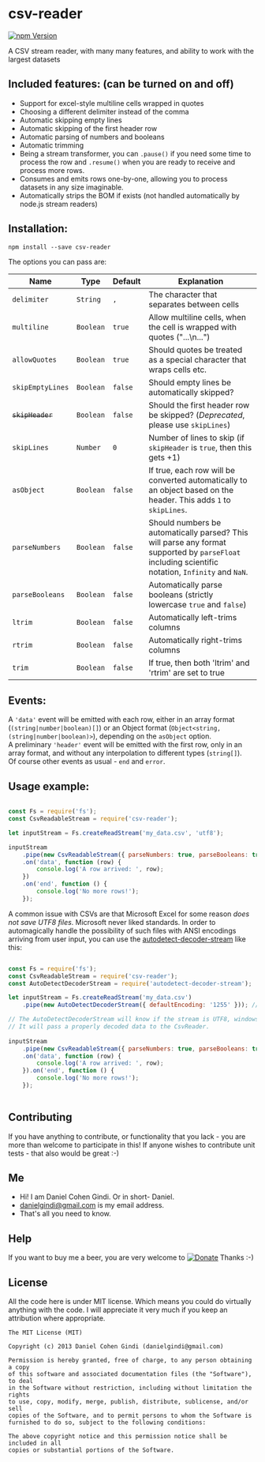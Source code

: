 # csv-reader

[![npm Version](https://badge.fury.io/js/csv-reader.png)](https://npmjs.org/package/csv-reader)

A CSV stream reader, with many many features, and ability to work with the largest datasets

## Included features: (can be turned on and off)

* Support for excel-style multiline cells wrapped in quotes
* Choosing a different delimiter instead of the comma
* Automatic skipping empty lines
* Automatic skipping of the first header row
* Automatic parsing of numbers and booleans
* Automatic trimming
* Being a stream transformer, you can `.pause()` if you need some time to process the row and `.resume()` when you are ready to receive and process more rows.
* Consumes and emits rows one-by-one, allowing you to process datasets in any size imaginable.
* Automatically strips the BOM if exists (not handled automatically by node.js stream readers)

## Installation:

```
npm install --save csv-reader
```

The options you can pass are:

Name | Type      | Default | Explanation
---- |-----------|---------| -----------
  `delimiter` | `String`  | `,`     | The character that separates between cells 
  `multiline` | `Boolean` | `true`  | Allow multiline cells, when the cell is wrapped with quotes ("...\n...") 
  `allowQuotes` | `Boolean` | `true`  | Should quotes be treated as a special character that wraps cells etc.
  `skipEmptyLines` | `Boolean` | `false` | Should empty lines be automatically skipped?
  ~~`skipHeader`~~ | `Boolean` | `false` | Should the first header row be skipped? (*Deprecated*, please use `skipLines`)
  `skipLines` | `Number`  | `0`     | Number of lines to skip (if `skipHeader` is `true`, then this gets +1)
  `asObject` | `Boolean` | `false` | If true, each row will be converted automatically to an object based on the header. This adds `1` to `skipLines`.
  `parseNumbers` | `Boolean` | `false` | Should numbers be automatically parsed? This will parse any format supported by `parseFloat` including scientific notation, `Infinity` and `NaN`.
  `parseBooleans` | `Boolean` | `false` | Automatically parse booleans (strictly lowercase `true` and `false`)
  `ltrim` | `Boolean` | `false` | Automatically left-trims columns
  `rtrim` | `Boolean` | `false` | Automatically right-trims columns
  `trim` | `Boolean` | `false` | If true, then both 'ltrim' and 'rtrim' are set to true
  
## Events:

A `'data'` event will be emitted with each row, either in an array format (`(string|number|boolean)[]`) or an Object format (`Object<string, (string|number|boolean)>`), depending on the `asObject` option.  
A preliminary `'header'` event will be emitted with the first row, only in an array format, and without any interpolation to different types (`string[]`).  
Of course other events as usual - `end` and `error`.

## Usage example:

```javascript

const Fs = require('fs');
const CsvReadableStream = require('csv-reader');

let inputStream = Fs.createReadStream('my_data.csv', 'utf8');

inputStream
	.pipe(new CsvReadableStream({ parseNumbers: true, parseBooleans: true, trim: true }))
	.on('data', function (row) {
	    console.log('A row arrived: ', row);
	})
	.on('end', function () {
	    console.log('No more rows!');
	});

```

A common issue with CSVs are that Microsoft Excel for some reason *does not save UTF8 files*. Microsoft never liked standards.
In order to automagically handle the possibility of such files with ANSI encodings arriving from user input, you can use the [autodetect-decoder-stream](https://www.npmjs.com/package/autodetect-decoder-stream) like this:

```javascript

const Fs = require('fs');
const CsvReadableStream = require('csv-reader');
const AutoDetectDecoderStream = require('autodetect-decoder-stream');

let inputStream = Fs.createReadStream('my_data.csv')
	.pipe(new AutoDetectDecoderStream({ defaultEncoding: '1255' })); // If failed to guess encoding, default to 1255

// The AutoDetectDecoderStream will know if the stream is UTF8, windows-1255, windows-1252 etc.
// It will pass a properly decoded data to the CsvReader.
 
inputStream
	.pipe(new CsvReadableStream({ parseNumbers: true, parseBooleans: true, trim: true }))
	.on('data', function (row) {
	    console.log('A row arrived: ', row);
	}).on('end', function () {
	    console.log('No more rows!');
	});
	
```

## Contributing

If you have anything to contribute, or functionality that you lack - you are more than welcome to participate in this!
If anyone wishes to contribute unit tests - that also would be great :-)

## Me
* Hi! I am Daniel Cohen Gindi. Or in short- Daniel.
* danielgindi@gmail.com is my email address.
* That's all you need to know.

## Help

If you want to buy me a beer, you are very welcome to
[![Donate](https://www.paypalobjects.com/en_US/i/btn/btn_donate_LG.gif)](https://www.paypal.com/cgi-bin/webscr?cmd=_s-xclick&hosted_button_id=G6CELS3E997ZE)
 Thanks :-)

## License

All the code here is under MIT license. Which means you could do virtually anything with the code.
I will appreciate it very much if you keep an attribution where appropriate.

    The MIT License (MIT)

    Copyright (c) 2013 Daniel Cohen Gindi (danielgindi@gmail.com)

    Permission is hereby granted, free of charge, to any person obtaining a copy
    of this software and associated documentation files (the "Software"), to deal
    in the Software without restriction, including without limitation the rights
    to use, copy, modify, merge, publish, distribute, sublicense, and/or sell
    copies of the Software, and to permit persons to whom the Software is
    furnished to do so, subject to the following conditions:

    The above copyright notice and this permission notice shall be included in all
    copies or substantial portions of the Software.

